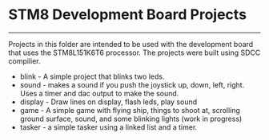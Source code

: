 # STM8 Development Board Projects
---------------------------------

Projects in this folder are intended to be used with the development board that uses the STM8L151K6T6 processor.  The projects were built using SDCC compilier.

* blink - A simple project that blinks two leds.
* sound - makes a sound if you push the joystick up, down, left, right.  Uses a timer and dac output to make the sound.
* display - Draw lines on display, flash leds, play sound
* game - A simple game with flying ship, things to shoot at, scrolling ground surface, sound, and some blinking lights (work in progress)
* tasker - a simple tasker using a linked list and a timer.


